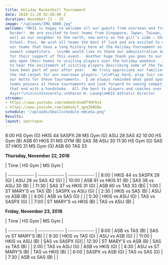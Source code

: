 ```yaml
---
title: Holiday Basketball Tournament
date: 2018-11-20 02:58:00 Z
duration: November 21 - 25
image: "/uploads/IMG_4800.jpg"
welcome: "HKIS is happy to welcome all our guests from overseas and from across the
  border!  We are excited to host teams from Singapore, Japan, Taiwan, Thailand as
  well as our neighbor to the north, new entry on the girl’s side – Shanghai American
  School- Puxi. We wish all teams the best of luck and are excited to welcome back
  our teams that have a long history here at the Holiday Tournament as well as our
  newest competitors.  \n\nWe would like to thank our administration and community
  for their support of this event.  Another huge thank you goes to our homestay families
  who open their homes to visiting players over the holiday weekend.  It is heartwarming
  to hear the excitement of visiting players describing some of the feasts that they
  have been part of year after year.   We truly appreciate our families rolling out
  the red carpet for our overseas players. \n\nPlay hard, play fair continues to be
  our motto for these tournaments.  I am always reminded what good sportsmanship our
  teams possess at these tournaments and look forward to seeing competitive games
  that end with a handshake.  All the best to players and coaches over the next few
  days!!\n\n\n\nSincerely,\nSharon H. Leung\nHKIS Athletic Director                    \n"
streams:
- https://www.youtube.com/embed/dvm0TVHF9z4
- https://www.youtube.com/embed/t_qpqI6BGNo
schedule: "/uploads/bballschedule-e0ce5a.png"
Results: 
layout: sportapac
---
```


8:00
HS Gym (G)   HKIS  44  SASPX  28
MS Gym (G)   ASIJ   28   SAS   42
10:00
HS Gym  (B)   ASB  61  HKIS  51
MS GYM  (B)   SAS  38   ASIJ   30
11:30
HS Gym (G)  SAS  37  HKIS  31
MS Gym (G)  ASB 60  TAS  33

**Thursday, November 22, 2018**

| Time | HS Gym | MS Gym |

| ------------- | ------------- | ------------- |
| 8:00    | HKIS 44 vs SASPX 28 (G)    |  ASIJ 28 vs SAS 42 (G)    |
| 10:00   |  ASB 61 vs HKIS 51 (B)    | SAS 38 vs ASIJ 30 (B)    |
| 11:30    |  SAS 37 vs HKIS 31 (G)   |  ASB 60 vs TAS 33     (B)|
| 1:00    | ST MARY'S vs TAS (B)    | SASPX vs ASIJ (G)    |
| 2:30    | HKIS vs SAS (B)    | ASIJ vs ASB (B)    |
| 4:00    | ASB vs SAS (G)    |             |
| 5:30    | HKIS vs ASIJ (G)    | TAS vs SASPX (G)    |
| 7:00    | ST MARY'S vs HKIS (B)    | TAS vs ASIJ (B)    |

**Friday, November 23, 2018**

| Time | HS Gym | MS Gym |

| ------------- | ------------- | ------------- |
| 8:00    | ASB vs TAS (B)    |  SAS vs ST MARY'S (B)    |
| 9:30   |  HKIS vs TAS (G)    | ASIJ vs ASB (G)    |
| 11:00    |  HKIS vs ASIJ (B)   |  SAS vs SASPX (G)|
| 12:30    | ST MARY'S vs ASB (B)    | SAS vs TAS (B)    |
| 2:00    | TAS vs ASIJ (G)    | ASB vs HKIS (G)    |
| 4:30    | ASIJ vs ST MARY'S (B)    | TAS vs HKIS (B) |
| 6:00    | SASPX vs ASB (G)    | TAS vs SAS (G)    |
| 7:30    | ASB vs SAS (B)    |             |


